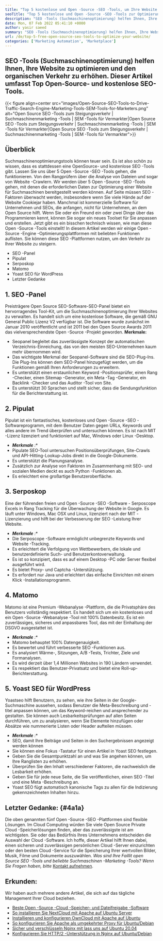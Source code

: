 ```yaml
---
title: "Top 5 kostenlose und Open -Source -SEO -Tools, um Ihre Website zu optimieren. '" 
seoTitle: "Top 5 kostenlose und Open -Source -SEO -Tools zur Optimierung Ihrer Website" 
description: "SEO -Tools (Suchmaschinenoptimierung) helfen Ihnen, Ihre Website zu optimieren und den organischen Verkehr zu erhöhen. Dieser Artikel behandelt beliebte Open-Source-SEO-Tools." 
date: Mon, 07 Feb 2022 05:41:10 +0000
author: yasir saeed
summary: "SEO -Tools (Suchmaschinenoptimierung) helfen Ihnen, Ihre Website zu optimieren und den organischen Verkehr zu erhöhen. Dieser Artikel umfasst Top Open-Source- und kostenlose SEO-Tools." 
url: /de/top-5-free-open-source-seo-tools-to-optimize-your-website/
categories: ['Marketing Automation', 'Marketplace']
---
```


## SEO -Tools (Suchmaschinenoptimierung) helfen Ihnen, Ihre Website zu optimieren und den organischen Verkehr zu erhöhen. Dieser Artikel umfasst Top Open-Source- und kostenlose SEO-Tools.

{{< figure align=center src="images/Open-Source-SEO-Tools-to-Drive-Traffic-Search-Engine-Marketing-Tools-SEM-Tools-for-Marketers.png" alt="Open Source SEO -Tools zum Steigungsverkehr | Suchmaschinenmarketing -Tools | SEM -Tools für Vermarkter|Open Source SEO -Tools zum Steigungsverkehr | Suchmaschinenmarketing -Tools | SEM -Tools für Vermarkter|Open Source SEO -Tools zum Steigungsverkehr | Suchmaschinenmarketing -Tools | SEM -Tools für Vermarkter">}}


##  **Überblick**  
Suchmaschinenoptimierungstools können teuer sein. Es ist also schön zu wissen, dass es stattdessen eine OpenSource- und kostenlose SEO -Tools gibt. Lassen Sie uns über 5 Open -Source -SEO -Tools gehen, die funktionieren. Von den Rangprüfern über die Analyse von Dateien und sogar von Website -Crawlern. Wir werden über 5 Open -Source -SEO -Tools gehen, mit denen die erforderlichen Daten zur Optimierung einer Website für Suchmaschinen bereitgestellt werden können.
Auf Seite müssen SEO -Faktoren überwacht werden, insbesondere wenn Sie viele Hände auf der Website Cookiejar haben. Manchmal ist kommerzielle Software für Unternehmen und SEOs, die anfangen, nicht für Unternehmen, an dem Open Source hilft. Wenn Sie oder ein Freund ein oder zwei Dinge über das Programmieren kennt, können Sie sogar ein neues Toolset für Sie anpassen und erstellen. Jetzt gibt es ein bisschen technisch wissen, wie man diese Open -Source -Tools einstellt!
In diesem Artikel werden wir einige Open -Source -Engine -Optimierungsplattformen mit beliebten Funktionen auflisten. Sie können diese SEO -Plattformen nutzen, um den Verkehr zu Ihrer Website zu steigern.
  * SEO -Panel
  * Pipulat
  * Serposkop
  * Matomo
  * Yoast SEO für WordPress
  * Letzter Gedanke

## 1. SEO -Panel
Preisträgere Open Source SEO-Software-SEO-Panel bietet ein hervorragendes Tool-Kit, um die Suchmaschinenoptimierung Ihrer Websites zu verwalten. Es handelt sich um eine kostenlose Software, die gemäß GNU General Public Lizenz V2 verfügbar ist. Die Software wurde zunächst im Januar 2010 veröffentlicht und ist 2011 bei den Open Source Awards 2011 das vielversprechendste Open -Source -Projekt geworden.
 **Merkmale:**  
  * Seopanel begleitet das zuverlässigste Konzept der automatischen Verzeichnis-Einreichung, das von den meisten SEO-Unternehmen kaum mehr übernommen wird.
  * Das wichtigste Merkmal der Seopanel-Software sind die SEO-Plug-Ins. Die Plug-Ins können dem SEO-Panel hinzugefügt werden, um die Funktionen gemäß Ihren Anforderungen zu erweitern.
  * Es unterstützt einen erstaunlichen Keyword -Positionsprüfer, einen Rang -Checker, einen Sitemap -Generator, ein Meta -Tag -Generator, ein Backlink -Checker und das Auditor -Tool von Site.
  * Es unterstützt 30 Sprachen und stellt sicher, dass die Sendungsfunktion für die Berichterstattung ist.

## 2. Pipulat
Pipulat ist ein fantastisches, kostenloses und Open -Source -SEO -Softwareprogramm, mit dem Benutzer Daten gegen URLs, Keywords und alles andere im Trend überprüfen und untersuchen können. Es ist nach MIT -Lizenz lizenziert und funktioniert auf Mac, Windows oder Linux -Desktop.
*  ***Merkmale**  :** 
  * Pipulate SEO-Tool untersuchen Positionsüberprüfungen, Site-Crawls und API-Hitting-Lookup-Jobs direkt in die Google-Dokumente.
  * Es unterstützt die Planungsanalyse.
  * Zusätzlich zur Analyse von Faktoren im Zusammenhang mit SEO- und sozialen Medien deckt es auch Python -Funktionen ab.
  * Es erleichtert eine großartige Benutzeroberfläche.

## 3. Serposkop
Eine der führenden freien und Open -Source -SEO -Software - Serposcope Excels in Rang Tracking für die Überwachung der Website in Google. Es läuft unter Windows, Mac OSX und Linux, lizenziert nach der MIT -Lizenzierung und hilft bei der Verbesserung der SEO -Leistung Ihrer Website.
*  ***Merkmale**  :** 
  * Die Serposcope -Software ermöglicht unbegrenzte Keywords und Website -Tracking.
  * Es erleichtert die Verfolgung von Wettbewerbern, die lokale und benutzerdefinierte Such- und Benutzerkontoverwaltung.
  * Es ist so konzipiert, dass es auf einem Desktop -PC oder Server flexibel ausgeführt wird.
  * Es bietet Proxy- und Captcha -Unterstützung.
  * Es erfordert nur Java und erleichtert das einfache Einrichten mit einem Klick -Installationsprogramm.

## 4. Matomo
Matomo ist eine Premium -Webanalyse -Plattform, die die Privatsphäre des Benutzers vollständig respektiert. Es handelt sich um ein kostenloses und ein Open -Source -Webanalyse -Tool mit 100% Datenbesitz. Es ist ein zuverlässiges, sicheres und anpassbares Tool, das mit der Einhaltung der DSGVO ausgestattet ist.
*  ***Merkmale**  :** 
  * Matomo behauptet 100% Datengenauigkeit.
  * Es bewertet und führt verbesserte SEO -Funktionen aus.
  * Es analysiert Wärme-, Sitzungen, A/B -Tests, Trichter, Ziele und Formanalysen.
  * Es wird derzeit über 1,4 Millionen Websites in 190 Ländern verwendet.
  * Es respektiert das Benutzer-Privatsatz und bietet eine Roll-up-Berichterstattung.

## 5. Yoast SEO für WordPress
Yoastseo hilft Benutzern, zu sehen, wie ihre Seiten in der Google-Suchmaschine aussehen, sodass Benutzer die Meta-Beschreibung und -titel anpassen können, um das Keyword-reichen und ansprechender zu gestalten. Sie können auch Lesbarkeitsprüfungen auf allen Seiten durchführen, um zu analysieren, wenn Sie Elemente hinzufügen oder Absätze wie nummerierte Listen oder Header aufteilen müssen.
*  ***Merkmale**  :** 
  * SEO, damit Ihre Beiträge und Seiten in den Suchergebnissen angezeigt werden können
  * Sie können eine Fokus -Tastatur für einen Artikel in Yoast SEO festlegen.
  * Geben Sie die Gesamtpunktzahl an und was Sie angehen können, um Ihre Ranglisten zu erhöhen.
  * Überprüfen Sie den Inhalt verschiedener Faktoren, die nachweislich die Lesbarkeit erhöhen.
  * Geben Sie für jede neue Seite, die Sie veröffentlichen, einen SEO -Titel und eine Meta -Beschreibung an.
  * Yoast SEO fügt automatisch kanonische Tags zu allen für die Indizierung gekennzeichneten Inhalten hinzu.

##  **Letzter Gedanke:**   {#4a1a}

Die oben genannten fünf Open -Source -SEO -Plattformen sind flexible Lösungen. Im Cloud Computing würden Sie viele Open Source Private Cloud -Speicherlösungen finden, aber das zuverlässigste ist am wichtigsten. Sie oder das Bedürfnis Ihres Unternehmens entscheiden die Auswahl der Cloud -Software. Ich hoffe, dieser Artikel hilft Ihnen dabei, einen sicheren und zuverlässigen persönlichen Cloud -Server einzurichten oder den besten Cloud -Service für die Speicherung Ihrer wertvollen Bilder, Musik, Filme und Dokumente auszuwählen.
_Was sind Ihre Faillit_ _open Source SEO -Tools und beliebte Suchmaschinen -Marketing -Tools? Wenn Sie Fragen haben, bitte_ [Kontakt aufnehmen][1].

## Erkunden:
Wir haben auch mehrere andere Artikel, die sich auf das tägliche Management Ihrer Cloud beziehen.
  * [Beste Open -Source -Cloud -Speicher- und Dateifreigabe -Software][2]
  * [So installieren Sie NextCloud mit Apache auf Ubuntu Server][3]
  * [Installieren und konfigurieren OwnCloud mit Apache auf Ubuntu][4]
  * [So konfigurieren Sie Apache als umgekehrter Proxy für Ubuntu/Debian][5]
  * [Sicher und verschlüsseln Nginx mit lass uns auf Ubuntu 20.04][6]
  * [Konfigurieren Sie HTTP/2 -Unterstützung in Nginx auf Ubuntu/Debian][7]



[1]: mailto:yasir.saeed@aspose.com
[2]: https://products.containerize.com/backup-and-sync/
[3]: https://blog.containerize.com/backup-and-sync-software/how-to-install-nextcloud-with-apache-on-ubuntu-server/
[4]: https://blog.containerize.com/backup-and-sync-software/how-to-install-and-configure-owncloud-with-apache-on-ubuntu/
[5]: https://blog.containerize.com/web-server-solution-stack/how-to-configure-apache-as-a-reverse-proxy-for-ubuntudebian/
[6]: https://blog.containerize.com/web-server-solution-stack/how-to-secure-nginx-with-letsencrypt-on-ubuntu-20-04/
[7]: https://blog.containerize.com/web-server-solution-stack/how-to-configure-http2-support-in-nginx-on-ubuntudebian/
